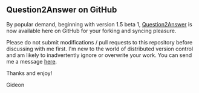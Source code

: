 Question2Answer on GitHub
-------------------------

By popular demand, beginning with version 1.5 beta 1, [Question2Answer] is now available here on GitHub for your forking and syncing pleasure.

Please do not submit modifications / pull requests to this repository before discussing with me first. I'm new to the world of distributed version control and am likely to inadvertently ignore or overwrite your work. You can send me a message [here].

Thanks and enjoy!

Gideon

[Question2Answer]: http://www.question2answer.org/
[here]: http://www.question2answer.org/qa/message/gidgreen